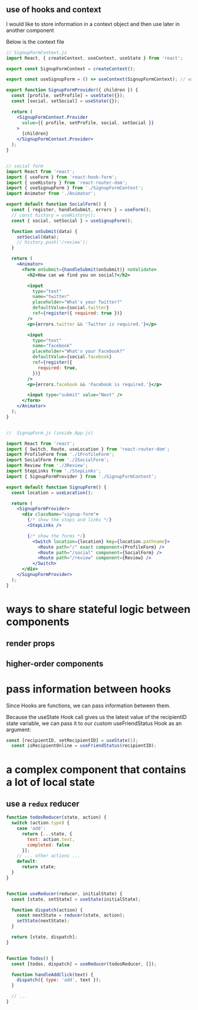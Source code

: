 ## use of hooks and context

I would like to store information in a context object and then use later in another component

Below is the context file

```jsx
// SignupFormContext.js
import React, { createContext, useContext, useState } from 'react';

export const SignupFormContext = createContext();

export const useSignupForm = () => useContext(SignupFormContext); // export custom hook

export function SignupFormProvider({ children }) {
  const [profile, setProfile] = useState({});
  const [social, setSocial] = useState({});

  return (
    <SignupFormContext.Provider
      value={{ profile, setProfile, social, setSocial }}
    >
      {children}
    </SignupFormContext.Provider>
  );
}


// social form
import React from 'react';
import { useForm } from 'react-hook-form';
import { useHistory } from 'react-router-dom';
import { useSignupForm } from './SignupFormContext';
import Animator from './Animator';

export default function SocialForm() {
  const { register, handleSubmit, errors } = useForm();
  // const history = useHistory();
  const { social, setSocial } = useSignupForm();

  function onSubmit(data) {
    setSocial(data);
    // history.push('/review');
  }

  return (
    <Animator>
      <form onSubmit={handleSubmit(onSubmit)} noValidate>
        <h2>How can we find you on social?</h2>

        <input
          type="text"
          name="twitter"
          placeholder="What's your Twitter?"
          defaultValue={social.twitter}
          ref={register({ required: true })}
        />
        <p>{errors.twitter && 'Twitter is required.'}</p>

        <input
          type="text"
          name="facebook"
          placeholder="What's your Facebook?"
          defaultValue={social.facebook}
          ref={register({
            required: true,
          })}
        />
        <p>{errors.facebook && 'Facebook is required.'}</p>

        <input type="submit" value="Next" />
      </form>
    </Animator>
  );
}


//  SignupForm.js (inside App.js)

import React from 'react';
import { Switch, Route, useLocation } from 'react-router-dom';
import ProfileForm from './1ProfileForm';
import SocialForm from './2SocialForm';
import Review from './3Review';
import StepLinks from './StepLinks';
import { SignupFormProvider } from './SignupFormContext';

export default function SignupForm() {
  const location = useLocation();

  return (
    <SignupFormProvider>
      <div className="signup-form">
        {/* show the steps and links */}
        <StepLinks />

        {/* show the forms */}
          <Switch location={location} key={location.pathname}>
            <Route path="/" exact component={ProfileForm} />
            <Route path="/social" component={SocialForm} />
            <Route path="/review" component={Review} />
          </Switch>
      </div>
    </SignupFormProvider>
  );
}


```


# ways to share stateful logic between components

## render props


## higher-order components

# pass information between hooks

Since Hooks are functions, we can pass information between them.

Because the useState Hook call gives us the latest value of the recipientID state variable, we can pass it to our custom useFriendStatus Hook as an argument:

```js
const [recipientID, setRecipientID] = useState(1);
  const isRecipientOnline = useFriendStatus(recipientID);

```


# a complex component that contains a lot of local state

## use a `redux` reducer

```js
function todosReducer(state, action) {
  switch (action.type) {
    case 'add':
      return [...state, {
        text: action.text,
        completed: false
      }];
    // ... other actions ...
    default:
      return state;
  }
}


function useReducer(reducer, initialState) {
  const [state, setState] = useState(initialState);

  function dispatch(action) {
    const nextState = reducer(state, action);
    setState(nextState);
  }

  return [state, dispatch];
}


function Todos() {
  const [todos, dispatch] = useReducer(todosReducer, []);

  function handleAddClick(text) {
    dispatch({ type: 'add', text });
  }

  // ...
}
```

